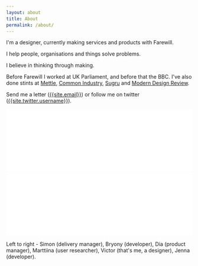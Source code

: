 ```yaml
---
layout: about
title: About
permalink: /about/
---
```



<div class="intro">
	<p>I'm a designer, currently making services and products with Farewill. </p>
	<p>I help people, organisations and things solve problems. </p>
	<p>I believe in thinking through making.</p>


</div>
Before Farewill I worked at UK Parliament, and before that the BBC. I've also done stints at <a target="_blank" href="https://mettle-studio.com/">Mettle</a>, <a target="_blank" href="https://commonindustry.co.uk/">Common Industry</a>, <a target="_blank" href="https://sugru.com/">Sugru</a> and <a target="_blank" href="http://moderndesignreview.com/">Modern Design Review</a>.


Send me a letter (<a href="mailto:{{site.email}}">{{site.email}}</a>) or follow me on twitter (<a href="https://twitter.com/{{site.twitter.username}}">{{site.twitter.username}}</a>). 

<img class="bitmap karaokesmall" src="/assets/images/about/karaoke-profile-small.png">
<img class="bitmap karaokelarge" src="/assets/images/about/karaoke-profile.png">

<div class="colophon"><p>Left to right - Simon (delivery manager), Bryony (developer), Dia (product manager), Marttiina (user researcher), Victor (that's me, a designer), Jenna (developer).</p></div>








